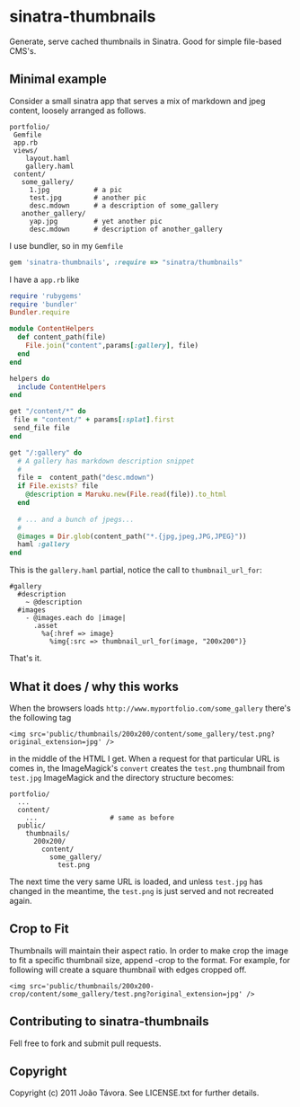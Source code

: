 # sinatra-thumbnails

Generate, serve cached thumbnails in Sinatra. Good for simple file-based CMS's.

## Minimal example

Consider a small sinatra app that serves a mix of markdown and jpeg content,
loosely arranged as follows.

```
portfolio/
 Gemfile
 app.rb
 views/
    layout.haml
    gallery.haml
 content/
   some_gallery/
     1.jpg           # a pic
     test.jpg        # another pic
     desc.mdown      # a description of some_gallery
   another_gallery/
     yap.jpg         # yet another pic
     desc.mdown      # description of another_gallery             
```

I use bundler, so in my `Gemfile`

```ruby
gem 'sinatra-thumbnails', :require => "sinatra/thumbnails"
```

I have a `app.rb` like

```ruby
require 'rubygems'
require 'bundler'
Bundler.require

module ContentHelpers
  def content_path(file)
    File.join("content",params[:gallery], file)
  end
end

helpers do
  include ContentHelpers
end

get "/content/*" do
 file = "content/" + params[:splat].first
 send_file file
end

get "/:gallery" do
  # A gallery has markdown description snippet 
  #
  file =  content_path("desc.mdown")
  if File.exists? file
    @description = Maruku.new(File.read(file)).to_html
  end
  
  # ... and a bunch of jpegs...
  # 
  @images = Dir.glob(content_path("*.{jpg,jpeg,JPG,JPEG}"))
  haml :gallery
end
```

This is the `gallery.haml` partial, notice the call to `thumbnail_url_for`:

```
#gallery
  #description
    ~ @description
  #images
    - @images.each do |image|
      .asset
        %a{:href => image}
          %img{:src => thumbnail_url_for(image, "200x200")}
```  

That's it.

## What it does / why this works

When the browsers loads `http://www.myportfolio.com/some_gallery` there's the
following tag

```
<img src='public/thumbnails/200x200/content/some_gallery/test.png?original_extension=jpg' />
```    

in the middle of the HTML I get. When a request for that particular URL is comes
in, the ImageMagick's `convert` creates the `test.png` thumbnail from `test.jpg`
ImageMagick and the directory structure becomes:

```
portfolio/
  ...
  content/
    ...                  # same as before
  public/
    thumbnails/
      200x200/
        content/
          some_gallery/
            test.png
```    

The next time the very same URL is loaded, and unless `test.jpg` has changed in
the meantime, the `test.png` is just served and not recreated again.

##  Crop to Fit

Thumbnails will maintain their aspect ratio. In order to make crop the image to fit a specific thumbnail size, append -crop to the format.
For example, for following will create a square thumbnail with edges cropped off.

```
<img src='public/thumbnails/200x200-crop/content/some_gallery/test.png?original_extension=jpg' />
```

## Contributing to sinatra-thumbnails 

Fell free to fork and submit pull requests. 

## Copyright

Copyright (c) 2011 João Távora. See LICENSE.txt for
further details.

